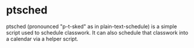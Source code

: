# ptsched

ptsched (pronounced "p-t-sked" as in plain-text-schedule) is a simple script
used to schedule classwork. It can also schedule that classwork into a calendar
via a helper script.
